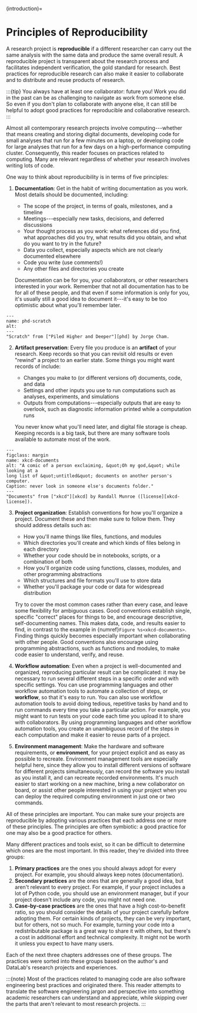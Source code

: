 (introduction)=
# Principles of Reproducibility

A research project is **reproducible** if a different researcher can carry out
the same analysis with the same data and produce the same overall result. A
reproducible project is transparent about the research process and facilitates
independent verification, the gold standard for research. Best practices for
reproducible research can also make it easier to collaborate and to distribute
and reuse products of research.

:::{tip}
You always have at least one collaborator: future you! Work you did in the past
can be as challenging to navigate as work from someone else. So even if you
don't plan to collaborate with anyone else, it can still be helpful to adopt
good practices for reproducible and collaborative research.
:::

Almost all contemporary research projects involve computing---whether that
means creating and storing digital documents, developing code for small
analyses that run for a few minutes on a laptop, or developing code for large
analyses that run for a few days on a high-performance computing cluster.
Consequently, this reader focuses on practices related to computing. Many are
relevant regardless of whether your research involves writing lots of code.

One way to think about reproducibility is in terms of five principles:

1. **Documentation**: Get in the habit of writing documentation as you work.
   Most details should be documented, including:

    + The scope of the project, in terms of goals, milestones, and a timeline
    + Meetings---especially new tasks, decisions, and deferred discussions
    + Your thought process as you work: what references did you find, what
      approaches did you try, what results did you obtain, and what do you want
      to try in the future?
    + Data you collect, especially aspects which are not clearly documented
      elsewhere
    + Code you write (use comments!)
    + Any other files and directories you create

   Documentation can be for you, your collaborators, or other researchers
   interested in your work. Remember that not all documentation has to be for
   all of these people, and that even if some information is only for you, it's
   usually still a good idea to document it---it's easy to be too optimistic
   about what you'll remember later.

```{figure} /img/phd_scratch.gif
---
name: phd-scratch
alt:
---
"Scratch" from ["Piled Higher and Deeper"][phd] by Jorge Cham.
```

[phd]: https://www.phdcomics.com/

2. **Artifact preservation**: Every file you produce is an **artifact** of your
   research. Keep records so that you can revisit old results
   or even "rewind" a project to an earlier state. Some things you might want
   records of include:

   + Changes you make to (or different versions of) documents, code, and data
   + Settings and other inputs you use to run computations such as analyses,
     experiments, and simulations
   + Outputs from computations---especially outputs that are easy to overlook,
     such as diagnostic information printed while a computation runs

   You never know what you'll need later, and digital file storage is cheap.
   Keeping records is a big task, but there are many software tools available
   to automate most of the work.

```{figure} /img/xkcd_documents.png
---
figclass: margin
name: xkcd-documents
alt: "A comic of a person exclaiming, &quot;Oh my god,&quot; while looking at a
long list of &quot;untitled&quot; documents on another person's computer.
Caption: never look in someone else's documents folder."
---
"Documents" from ["xkcd"][xkcd] by Randall Munroe ([license][xkcd-license]).
```

[xkcd]: https://xkcd.com/
[xkcd-license]: https://xkcd.com/license.html

3. **Project organization**: Establish conventions for how you'll organize a
   project. Document these and then make sure to follow them. They should
   address details such as:

    + How you'll name things like files, functions, and modules
    + Which directories you'll create and which kinds of files belong in each
      directory
    + Whether your code should be in notebooks, scripts, or a combination of
      both
    + How you'll organize code using functions, classes, modules, and other
      programming abstractions
    + Which structures and file formats you'll use to store data
    + Whether you'll package your code or data for widespread distribution

    Try to cover the most common cases rather than every case, and leave some
    flexibility for ambiguous cases. Good conventions establish single,
    specific "correct" places for things to be, and encourage descriptive,
    self-documenting names. This makes data, code, and results easier to find,
    in contrast to the example in {numref}`Figure %s<xkcd-documents>`. Finding
    things quickly becomes especially important when collaborating with other
    people. Good conventions also encourage using programming abstractions,
    such as functions and modules, to make code easier to understand, verify,
    and reuse.

4. **Workflow automation**: Even when a project is well-documented and
   organized, reproducing particular result can be complicated: it may be
   necessary to run several different steps in a specific order and with
   specific settings. You can use programming languages and other workflow
   automation tools to automate a collection of steps, or **workflow**, so that
   it's easy to run. You can also use workflow automation tools to avoid doing
   tedious, repetitive tasks by hand and to run commands every time you take a
   particular action. For example, you might want to run tests on your code
   each time you upload it to share with collaborators. By using programming
   languages and other workflow automation tools, you create an unambiguous
   record of the steps in each computation and make it easier to reuse parts of
   a project.

5. **Environment management**: Make the hardware and software requirements, or
   **environment**, for your project explicit and as easy as possible to
   recreate. Environment management tools are especially helpful here, since
   they allow you to install different versions of software for different
   projects simultaneously, can record the software you install as you install
   it, and can recreate recorded environments. It's much easier to start
   working on a new machine, bring a new collaborator on board, or assist other
   people interested in using your project when you can deploy the required
   computing environment in just one or two commands.

All of these principles are important. You can make sure your projects are
reproducible by adopting various practices that each address one or more of
these principles. The principles are often symbiotic: a good practice for one
may also be a good practice for others.

Many different practices and tools exist, so it can be difficult to determine
which ones are the most important. In this reader, they're divided into three
groups:

1. **Primary practices** are the ones you should always adopt for every
   project. For example, you should always keep notes (documentation).
2. **Secondary practices** are the ones that are generally a good idea, but
   aren't relevant to every project. For example, if your project includes a
   lot of Python code, you should use an environment manager, but if your
   project doesn't include any code, you might not need one.
3. **Case-by-case practices** are the ones that have a high cost-to-benefit
   ratio, so you should consider the details of your project carefully before
   adopting them. For certain kinds of projects, they can be very important,
   but for others, not so much. For example, turning your code into a
   redistributable package is a great way to share it with others, but there's
   a cost in additional effort and technical complexity. It might not be worth
   it unless you expect to have many users.

Each of the next three chapters addresses one of these groups. The practices
were sorted into these groups based on the author's and DataLab's research
projects and experiences.

:::{note}
Most of the practices related to managing code are also software engineering
best practices and originated there. This reader attempts to translate the
software engineering jargon and perspective into something academic researchers
can understand and appreciate, while skipping over the parts that aren't
relevant to most research projects.
:::


<!--
On Collaboration
----------------
-->
